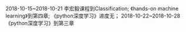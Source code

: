 2018-10-15~2018-10-21 李宏毅课程到Classification;
                     《hands-on machine learning》到第四章; 
                     《python深度学习》进度无；
2018-10-22~2018-10-28《python深度学习》到第三章
